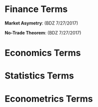 # Finance Terms

__Market Asymetry__: (BDZ 7/27/2017) 

__No-Trade Theorem__: (BDZ 7/27/2017)


# Economics Terms



# Statistics Terms


# Econometrics Terms
